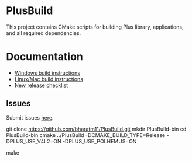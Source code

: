 # PlusBuild
This project contains CMake scripts for building Plus library, applications, and all required dependencies.

# Documentation

- [Windows build instructions](Docs/BuildInstructionsWindows.md)
- [Linux/Mac build instructions](Docs/BuildInstructionsLinux.md)
- [New release checklist](Docs/NewReleaseChecklist.md)

## Issues
Submit issues [here](https://github.com/PlusToolkit/PlusLib/issues).

git clone https://github.com/bharatm11/PlusBuild.git
mkdir PlusBuild-bin
cd PlusBuild-bin
cmake ../PlusBuild -DCMAKE_BUILD_TYPE=Release -DPLUS_USE_V4L2=ON -DPLUS_USE_POLHEMUS=ON

make